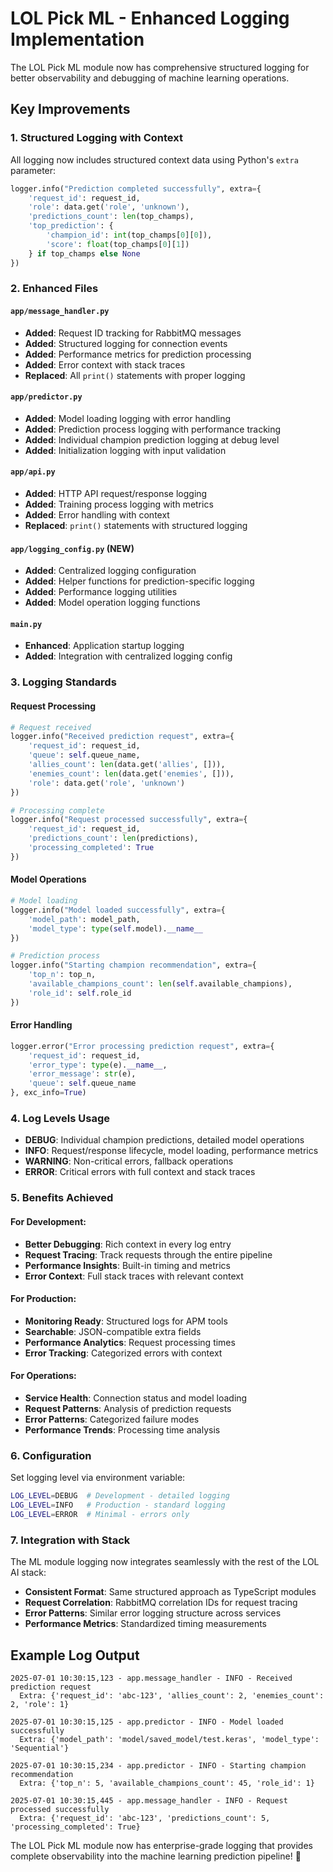 # LOL Pick ML - Enhanced Logging Implementation

The LOL Pick ML module now has comprehensive structured logging for better observability and debugging of machine learning operations.

## Key Improvements

### 1. Structured Logging with Context
All logging now includes structured context data using Python's `extra` parameter:

```python
logger.info("Prediction completed successfully", extra={
    'request_id': request_id,
    'role': data.get('role', 'unknown'),
    'predictions_count': len(top_champs),
    'top_prediction': {
        'champion_id': int(top_champs[0][0]),
        'score': float(top_champs[0][1])
    } if top_champs else None
})
```

### 2. Enhanced Files

#### `app/message_handler.py`
- **Added**: Request ID tracking for RabbitMQ messages
- **Added**: Structured logging for connection events
- **Added**: Performance metrics for prediction processing
- **Added**: Error context with stack traces
- **Replaced**: All `print()` statements with proper logging

#### `app/predictor.py`
- **Added**: Model loading logging with error handling
- **Added**: Prediction process logging with performance tracking
- **Added**: Individual champion prediction logging at debug level
- **Added**: Initialization logging with input validation

#### `app/api.py`
- **Added**: HTTP API request/response logging
- **Added**: Training process logging with metrics
- **Added**: Error handling with context
- **Replaced**: `print()` statements with structured logging

#### `app/logging_config.py` (NEW)
- **Added**: Centralized logging configuration
- **Added**: Helper functions for prediction-specific logging
- **Added**: Performance logging utilities
- **Added**: Model operation logging functions

#### `main.py`
- **Enhanced**: Application startup logging
- **Added**: Integration with centralized logging config

### 3. Logging Standards

#### Request Processing
```python
# Request received
logger.info("Received prediction request", extra={
    'request_id': request_id,
    'queue': self.queue_name,
    'allies_count': len(data.get('allies', [])),
    'enemies_count': len(data.get('enemies', [])),
    'role': data.get('role', 'unknown')
})

# Processing complete
logger.info("Request processed successfully", extra={
    'request_id': request_id,
    'predictions_count': len(predictions),
    'processing_completed': True
})
```

#### Model Operations
```python
# Model loading
logger.info("Model loaded successfully", extra={
    'model_path': model_path,
    'model_type': type(self.model).__name__
})

# Prediction process
logger.info("Starting champion recommendation", extra={
    'top_n': top_n,
    'available_champions_count': len(self.available_champions),
    'role_id': self.role_id
})
```

#### Error Handling
```python
logger.error("Error processing prediction request", extra={
    'request_id': request_id,
    'error_type': type(e).__name__,
    'error_message': str(e),
    'queue': self.queue_name
}, exc_info=True)
```

### 4. Log Levels Usage

- **DEBUG**: Individual champion predictions, detailed model operations
- **INFO**: Request/response lifecycle, model loading, performance metrics
- **WARNING**: Non-critical errors, fallback operations
- **ERROR**: Critical errors with full context and stack traces

### 5. Benefits Achieved

#### For Development:
- **Better Debugging**: Rich context in every log entry
- **Request Tracing**: Track requests through the entire pipeline
- **Performance Insights**: Built-in timing and metrics
- **Error Context**: Full stack traces with relevant context

#### For Production:
- **Monitoring Ready**: Structured logs for APM tools
- **Searchable**: JSON-compatible extra fields
- **Performance Analytics**: Request processing times
- **Error Tracking**: Categorized errors with context

#### For Operations:
- **Service Health**: Connection status and model loading
- **Request Patterns**: Analysis of prediction requests
- **Error Patterns**: Categorized failure modes
- **Performance Trends**: Processing time analysis

### 6. Configuration

Set logging level via environment variable:
```bash
LOG_LEVEL=DEBUG  # Development - detailed logging
LOG_LEVEL=INFO   # Production - standard logging
LOG_LEVEL=ERROR  # Minimal - errors only
```

### 7. Integration with Stack

The ML module logging now integrates seamlessly with the rest of the LOL AI stack:

- **Consistent Format**: Same structured approach as TypeScript modules
- **Request Correlation**: RabbitMQ correlation IDs for request tracing
- **Error Patterns**: Similar error logging structure across services
- **Performance Metrics**: Standardized timing measurements

## Example Log Output

```
2025-07-01 10:30:15,123 - app.message_handler - INFO - Received prediction request
  Extra: {'request_id': 'abc-123', 'allies_count': 2, 'enemies_count': 2, 'role': 1}

2025-07-01 10:30:15,125 - app.predictor - INFO - Model loaded successfully
  Extra: {'model_path': 'model/saved_model/test.keras', 'model_type': 'Sequential'}

2025-07-01 10:30:15,234 - app.predictor - INFO - Starting champion recommendation
  Extra: {'top_n': 5, 'available_champions_count': 45, 'role_id': 1}

2025-07-01 10:30:15,445 - app.message_handler - INFO - Request processed successfully
  Extra: {'request_id': 'abc-123', 'predictions_count': 5, 'processing_completed': True}
```

The LOL Pick ML module now has enterprise-grade logging that provides complete observability into the machine learning prediction pipeline! 🎉
